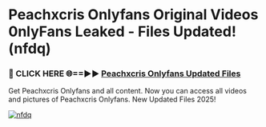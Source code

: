 # Peachxcris Onlyfans Original Videos 0nlyFans Leaked - Files Updated! (nfdq)

<h3>🔴 CLICK HERE 🌐==►► <a href="https://tinyurl.com/ehrbuxhb" rel="nofollow">Peachxcris Onlyfans Updated Files</a></h3>

Get Peachxcris Onlyfans and all content. Now you can access all videos and pictures of Peachxcris Onlyfans. New Updated Files 2025!

[![nfdq](https://i.imgur.com/lVYEuWS.gif)](https://tinyurl.com/ehrbuxhb)

